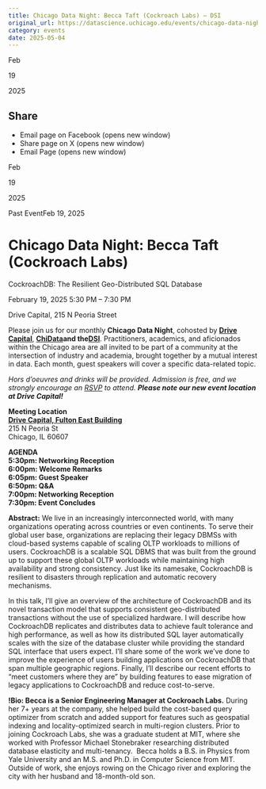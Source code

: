 ```yaml
---
title: Chicago Data Night: Becca Taft (Cockroach Labs) – DSI
original_url: https://datascience.uchicago.edu/events/chicago-data-night-becca-taft-cockroach-labs
category: events
date: 2025-05-04
---
```


Feb

19

2025

## Share

* Email page on Facebook (opens new window)
* Share page on X (opens new window)
* Email Page (opens new window)

<!-- Table-like structure detected -->

Feb

19

2025

Past EventFeb 19, 2025

# Chicago Data Night: Becca Taft (Cockroach Labs)

CockroachDB: The Resilient Geo-Distributed SQL Database

February 19, 2025 5:30 PM – 7:30 PM

Drive Capital, 215 N Peoria Street

Please join us for our monthly **Chicago Data Night**, cohosted by **[Drive Capital](https://www.drivecapital.com/)**, **[ChiData](https://uchi-db.github.io/chidatasite/)**and the**[DSI](https://datascience.uchicago.edu/)**. Practitioners, academics, and aficionados within the Chicago area are all invited to be part of a community at the intersection of industry and academia, brought together by a mutual interest in data. Each month, guest speakers will cover a specific data-related topic.

*Hors d’oeuvres and drinks will be provided. Admission is free, and we strongly encourage an [RSVP](https://www.meetup.com/chicago-data-night/events/305977154/?utm_medium=referral&utm_campaign=share-btn_savedevents_share_modal&utm_source=link) to attend. **Please note our new event location at Drive Capital!***

**Meeting Location**  
[**Drive Capital, Fulton East Building**](https://www.google.com/maps/place/215+N+Peoria+St,+Chicago,+IL+60607/@41.8860371,-87.6494763,17z/data=!3m1!4b1!4m6!3m5!1s0x880e2cd00cb2d1cb:0xd3b3f93168e93802!8m2!3d41.8860371!4d-87.6494763!16s%2Fg%2F11cs6mv4hh?entry=ttu&g_ep=EgoyMDI0MDkyNS4wIKXMDSoASAFQAw%3D%3D)  
215 N Peoria St  
Chicago, IL 60607

**AGENDA**  
**5:30pm: Networking Reception**  
**6:00pm: Welcome Remarks**  
**6:05pm: Guest Speaker**  
**6:50pm: Q&A**  
**7:00pm: Networking Reception**  
**7:30pm: Event Concludes**

**Abstract:** We live in an increasingly interconnected world, with many organizations operating across countries or even continents. To serve their global user base, organizations are replacing their legacy DBMSs with cloud-based systems capable of scaling OLTP workloads to millions of users. CockroachDB is a scalable SQL DBMS that was built from the ground up to support these global OLTP workloads while maintaining high availability and strong consistency. Just like its namesake, CockroachDB is resilient to disasters through replication and automatic recovery mechanisms.

In this talk, I’ll give an overview of the architecture of CockroachDB and its novel transaction model that supports consistent geo-distributed transactions without the use of specialized hardware. I will describe how CockroachDB replicates and distributes data to achieve fault tolerance and high performance, as well as how its distributed SQL layer automatically scales with the size of the database cluster while providing the standard SQL interface that users expect. I’ll share some of the work we’ve done to improve the experience of users building applications on CockroachDB that span multiple geographic regions. Finally, I’ll describe our recent efforts to “meet customers where they are” by building features to ease migration of legacy applications to CockroachDB and reduce cost-to-serve.

**!Bio: Becca is a Senior Engineering Manager at Cockroach Labs.** During her 7+ years at the company, she helped build the cost-based query optimizer from scratch and added support for features such as geospatial indexing and locality-optimized search in multi-region clusters. Prior to joining Cockroach Labs, she was a graduate student at MIT, where she worked with Professor Michael Stonebraker researching distributed database elasticity and multi-tenancy.  Becca holds a B.S. in Physics from Yale University and an M.S. and Ph.D. in Computer Science from MIT. Outside of work, she enjoys rowing on the Chicago river and exploring the city with her husband and 18-month-old son.